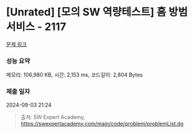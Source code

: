 # [Unrated] [모의 SW 역량테스트] 홈 방범 서비스 - 2117 

[문제 링크](https://swexpertacademy.com/main/code/problem/problemDetail.do?contestProbId=AV5V61LqAf8DFAWu) 

### 성능 요약

메모리: 106,980 KB, 시간: 2,153 ms, 코드길이: 2,804 Bytes

### 제출 일자

2024-09-03 21:24



> 출처: SW Expert Academy, https://swexpertacademy.com/main/code/problem/problemList.do